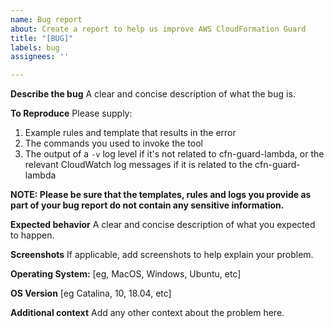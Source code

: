 ```yaml
---
name: Bug report
about: Create a report to help us improve AWS CloudFormation Guard
title: "[BUG]"
labels: bug
assignees: ''

---
```


**Describe the bug**
A clear and concise description of what the bug is.

**To Reproduce**
Please supply:

1. Example rules and template that results in the error
1. The commands you used to invoke the tool
1. The output of a `-v` log level if it's not related to cfn-guard-lambda, or the relevant CloudWatch log messages if it is related to the cfn-guard-lambda

**NOTE: Please be sure that the templates, rules and logs you provide as part of your bug report do not contain any sensitive information.**

**Expected behavior**
A clear and concise description of what you expected to happen.

**Screenshots**
If applicable, add screenshots to help explain your problem.

**Operating System:**
[eg, MacOS, Windows, Ubuntu, etc]

**OS Version**
[eg Catalina, 10, 18.04, etc]

**Additional context**
Add any other context about the problem here.
